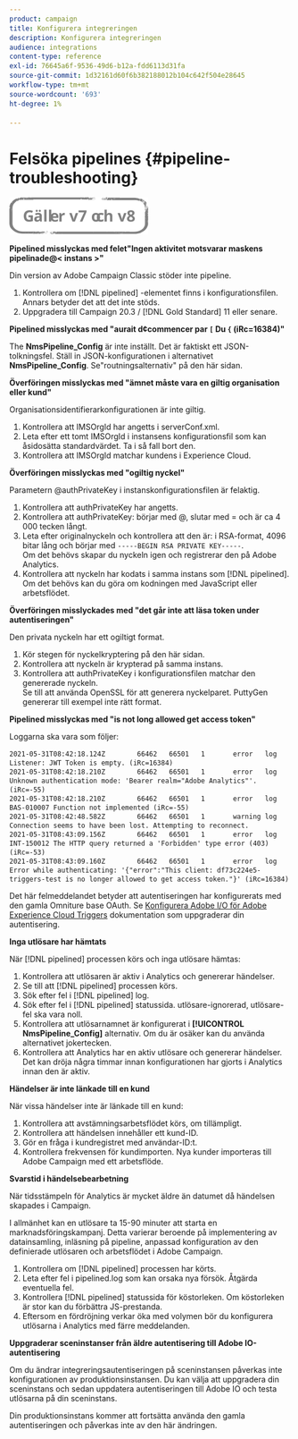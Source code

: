 ```yaml
---
product: campaign
title: Konfigurera integreringen
description: Konfigurera integreringen
audience: integrations
content-type: reference
exl-id: 76645a6f-9536-49d6-b12a-fdd6113d31fa
source-git-commit: 1d32161d60f6b382188012b104c642f504e28645
workflow-type: tm+mt
source-wordcount: '693'
ht-degree: 1%

---
```


# Felsöka pipelines {#pipeline-troubleshooting}

![](../../assets/common.svg)

**Pipelined misslyckas med felet&quot;Ingen aktivitet motsvarar maskens pipelinade@&lt; instans >&quot;**

Din version av Adobe Campaign Classic stöder inte pipeline.

1. Kontrollera om [!DNL pipelined] -elementet finns i konfigurationsfilen. Annars betyder det att det inte stöds.
1. Uppgradera till Campaign 20.3 / [!DNL Gold Standard] 11 eller senare.

**Pipelined misslyckas med &quot;aurait d¢commencer par `[` Du `{` (iRc=16384)&quot;**

The **NmsPipeline_Config** är inte inställt. Det är faktiskt ett JSON-tolkningsfel.
Ställ in JSON-konfigurationen i alternativet **NmsPipeline_Config**. Se&quot;routningsalternativ&quot; på den här sidan.

**Överföringen misslyckas med &quot;ämnet måste vara en giltig organisation eller kund&quot;**

Organisationsidentifierarkonfigurationen är inte giltig.

1. Kontrollera att IMSOrgId har angetts i serverConf.xml.
1. Leta efter ett tomt IMSOrgId i instansens konfigurationsfil som kan åsidosätta standardvärdet. Ta i så fall bort den.
1. Kontrollera att IMSOrgId matchar kundens i Experience Cloud.

**Överföringen misslyckas med &quot;ogiltig nyckel&quot;**

Parametern @authPrivateKey i instanskonfigurationsfilen är felaktig.

1. Kontrollera att authPrivateKey har angetts.
1. Kontrollera att authPrivateKey: börjar med @, slutar med = och är ca 4 000 tecken långt.
1. Leta efter originalnyckeln och kontrollera att den är: i RSA-format, 4096 bitar lång och börjar med `-----BEGIN RSA PRIVATE KEY-----`.
   <br> Om det behövs skapar du nyckeln igen och registrerar den på Adobe Analytics.
1. Kontrollera att nyckeln har kodats i samma instans som [!DNL pipelined]. <br>Om det behövs kan du göra om kodningen med JavaScript eller arbetsflödet.

**Överföringen misslyckades med &quot;det går inte att läsa token under autentiseringen&quot;**

Den privata nyckeln har ett ogiltigt format.

1. Kör stegen för nyckelkryptering på den här sidan.
1. Kontrollera att nyckeln är krypterad på samma instans.
1. Kontrollera att authPrivateKey i konfigurationsfilen matchar den genererade nyckeln. <br>Se till att använda OpenSSL för att generera nyckelparet. PuttyGen genererar till exempel inte rätt format.

**Pipelined misslyckas med &quot;is not long allowed get access token&quot;**

Loggarna ska vara som följer:

```
2021-05-31T08:42:18.124Z        66462   66501   1       error   log     Listener: JWT Token is empty. (iRc=16384)
2021-05-31T08:42:18.210Z        66462   66501   1       error   log     Unknown authentication mode: 'Bearer realm="Adobe Analytics"'. (iRc=-55)
2021-05-31T08:42:18.210Z        66462   66501   1       error   log     BAS-010007 Function not implemented (iRc=-55)
2021-05-31T08:42:48.582Z        66462   66501   1       warning log     Connection seems to have been lost. Attempting to reconnect.
2021-05-31T08:43:09.156Z        66462   66501   1       error   log     INT-150012 The HTTP query returned a 'Forbidden' type error (403) (iRc=-53)
2021-05-31T08:43:09.160Z        66462   66501   1       error   log     Error while authenticating: '{"error":"This client: df73c224e5-triggers-test is no longer allowed to get access token."}' (iRc=16384)
```

Det här felmeddelandet betyder att autentiseringen har konfigurerats med den gamla Omniture base OAuth. Se [Konfigurera Adobe I/O för Adobe Experience Cloud Triggers](../../integrations/using/configuring-adobe-io.md) dokumentation som uppgraderar din autentisering.

**Inga utlösare har hämtats**

När [!DNL pipelined] processen körs och inga utlösare hämtas:

1. Kontrollera att utlösaren är aktiv i Analytics och genererar händelser.
1. Se till att [!DNL pipelined] processen körs.
1. Sök efter fel i [!DNL pipelined] log.
1. Sök efter fel i [!DNL pipelined] statussida. utlösare-ignorerad, utlösare-fel ska vara noll.
1. Kontrollera att utlösarnamnet är konfigurerat i **[!UICONTROL NmsPipeline_Config]** alternativ. Om du är osäker kan du använda alternativet jokertecken.
1. Kontrollera att Analytics har en aktiv utlösare och genererar händelser. Det kan dröja några timmar innan konfigurationen har gjorts i Analytics innan den är aktiv.

**Händelser är inte länkade till en kund**

När vissa händelser inte är länkade till en kund:

1. Kontrollera att avstämningsarbetsflödet körs, om tillämpligt.
1. Kontrollera att händelsen innehåller ett kund-ID.
1. Gör en fråga i kundregistret med användar-ID:t.
1. Kontrollera frekvensen för kundimporten. Nya kunder importeras till Adobe Campaign med ett arbetsflöde.

**Svarstid i händelsebearbetning**

När tidsstämpeln för Analytics är mycket äldre än datumet då händelsen skapades i Campaign.

I allmänhet kan en utlösare ta 15-90 minuter att starta en marknadsföringskampanj. Detta varierar beroende på implementering av datainsamling, inläsning på pipeline, anpassad konfiguration av den definierade utlösaren och arbetsflödet i Adobe Campaign.

1. Kontrollera om [!DNL pipelined] processen har körts.
1. Leta efter fel i pipelined.log som kan orsaka nya försök. Åtgärda eventuella fel.
1. Kontrollera [!DNL pipelined] statussida för köstorleken. Om köstorleken är stor kan du förbättra JS-prestanda.
1. Eftersom en fördröjning verkar öka med volymen bör du konfigurera utlösarna i Analytics med färre meddelanden.

**Uppgraderar sceninstanser från äldre autentisering till Adobe IO-autentisering**

Om du ändrar integreringsautentiseringen på sceninstansen påverkas inte konfigurationen av produktionsinstansen. Du kan välja att uppgradera din sceninstans och sedan uppdatera autentiseringen till Adobe IO och testa utlösarna på din sceninstans.

Din produktionsinstans kommer att fortsätta använda den gamla autentiseringen och påverkas inte av den här ändringen.
